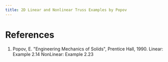 ```yaml
---
title: 2D Linear and Nonlinear Truss Examples by Popov
---
```


# References

1. Popov, E. "Engineering Mechanics of Solids", Prentice Hall, 1990.
   Linear: Example 2.14 
   NonLinear: Example 2.23 

